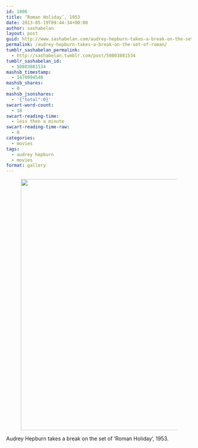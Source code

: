 ```yaml
---
id: 1806
title: ‘Roman Holiday’, 1953
date: 2013-05-19T09:44:34+00:00
author: sashabelan
layout: post
guid: http://www.sashabelan.com/audrey-hepburn-takes-a-break-on-the-set-of-roman/
permalink: /audrey-hepburn-takes-a-break-on-the-set-of-roman/
tumblr_sashabelan_permalink:
  - http://sashabelan.tumblr.com/post/50803881534
tumblr_sashabelan_id:
  - 50803881534
mashsb_timestamp:
  - 1470994548
mashsb_shares:
  - 0
mashsb_jsonshares:
  - '{"total":0}'
swcart-word-count:
  - 18
swcart-reading-time:
  - less then a minute
swcart-reading-time-raw:
  - 0
categories:
  - movies
tags:
  - audrey hepburn
  - movies
format: gallery
---
```

<div id='gallery-334' class='gallery galleryid-1806 gallery-columns-1 gallery-size-full'>
  <figure class='gallery-item'> 
  
  <div class='gallery-icon portrait'>
    <img width="500" height="680" src="http://www.sashabelan.ru/wp-content/uploads/2013/05/tumblr_mn1hqaZNAY1qarj97o1_500.jpg" class="attachment-full size-full" alt="" srcset="http://www.sashabelan.ru/wp-content/uploads/2013/05/tumblr_mn1hqaZNAY1qarj97o1_500.jpg 500w, http://www.sashabelan.ru/wp-content/uploads/2013/05/tumblr_mn1hqaZNAY1qarj97o1_500-221x300.jpg 221w, http://www.sashabelan.ru/wp-content/uploads/2013/05/tumblr_mn1hqaZNAY1qarj97o1_500-230x313.jpg 230w, http://www.sashabelan.ru/wp-content/uploads/2013/05/tumblr_mn1hqaZNAY1qarj97o1_500-350x476.jpg 350w" sizes="(max-width: 500px) 100vw, 500px" />
  </div></figure>
</div>

Audrey Hepburn takes a break on the set of ‘Roman Holiday’, 1953.